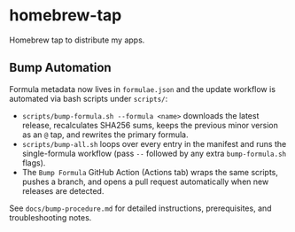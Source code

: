 # homebrew-tap
Homebrew tap to distribute my apps.

## Bump Automation

Formula metadata now lives in `formulae.json` and the update workflow is
automated via bash scripts under `scripts/`:

- `scripts/bump-formula.sh --formula <name>` downloads the latest release,
  recalculates SHA256 sums, keeps the previous minor version as an `@` tap, and
  rewrites the primary formula.
- `scripts/bump-all.sh` loops over every entry in the manifest and runs the
  single-formula workflow (pass `--` followed by any extra `bump-formula.sh`
  flags).
- The `Bump Formula` GitHub Action (Actions tab) wraps the same scripts,
  pushes a branch, and opens a pull request automatically when new releases are
  detected.

See `docs/bump-procedure.md` for detailed instructions, prerequisites, and
troubleshooting notes.
